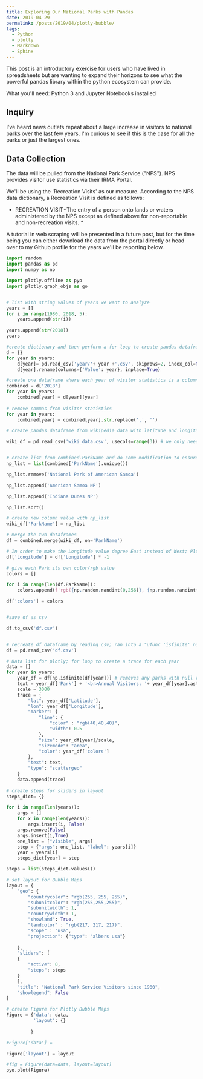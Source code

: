 ```yaml
---
title: Exploring Our National Parks with Pandas
date: 2019-04-29
permalink: /posts/2019/04/plotly-bubble/
tags:
  - Python
  - plotly
  - Markdown
  - Sphinx
---
```


This post is an introductory exercise for users who have lived in spreadsheets but are wanting to expand their horizons to see what the powerful pandas library within the python ecosystem can provide.

What you'll need: Python 3 and Jupyter Notebooks installed

## Inquiry
I've heard news outlets repeat about a large increase in visitors to national parks over the last few years. I'm curious to see if this is the case for all the parks or just the largest ones.

## Data Collection
The data will be pulled from the National Park Service ("NPS"). NPS provides visitor use statistics via their IRMA Portal.

We'll be using the 'Recreation Visits' as our measure. According to the NPS data dictionary, a Recreation Visit is defined as follows:

* RECREATION VISIT - The entry of a person onto lands or waters administered by the NPS except as defined above for non-reportable and non-recreation visits. *
    
A tutorial in web scraping will be presented in a future post, but for the time being you can either download the data from the portal directly or head over to my Github profile for the years we'll be reporting below.

```python
import random
import pandas as pd
import numpy as np

import plotly.offline as pyo
import plotly.graph_objs as go


# list with string values of years we want to analyze
years = []
for i in range(1980, 2018, 5):
    years.append(str(i))

years.append(str(2018))
years

#create dictionary and then perform a for loop to create pandas dataframes in years subfolder
d = {}
for year in years:
    d[year]= pd.read_csv('year/'+ year +'.csv', skiprows=2, index_col=None, usecols=['ParkName', 'Value'])
    d[year].rename(columns={'Value': year}, inplace=True)

#create one dataframe where each year of visitor statistics is a column
combined = d['2018']
for year in years:
    combined[year] = d[year][year]
    
# remove commas from visitor statistics
for year in years:
    combined[year] = combined[year].str.replace(',', '')

# create pandas dataframe from wikipedia data with latitude and longitude

wiki_df = pd.read_csv('wiki_data.csv', usecols=range(3)) # we only need first three columns


# create list from combined.ParkName and do some modification to ensure dataframes are equivalent lengths
np_list = list(combined['ParkName'].unique())

np_list.remove('National Park of American Samoa')

np_list.append('American Samoa NP')

np_list.append('Indiana Dunes NP')

np_list.sort()

# create new column value with np_list
wiki_df['ParkName'] = np_list

# merge the two dataframes
df = combined.merge(wiki_df, on='ParkName')

# In order to make the Longitude value degree East instead of West; Plotly reads longitude as East
df['Longitude'] = df['Longitude'] * -1

# give each Park its own color/rgb value
colors = []

for i in range(len(df.ParkName)):
    colors.append(f'rgb({np.random.randint(0,256)}, {np.random.randint(0,256)}, {np.random.randint(0,256)})')

df['colors'] = colors


#save df as csv

df.to_csv('df.csv')


# recreate df dataframe by reading csv; ran into a "ufunc 'isfinite' not supported for the inpput types" error
df = pd.read_csv('df.csv')

# Data list for plotly; for loop to create a trace for each year
data = []
for year in years:   
    year_df = df[np.isfinite(df[year])] # removes any parks with null values to prevent plotly error
    text = year_df['Park'] + '<br>Annual Visitors: '+ year_df[year].astype(str)
    scale = 3000
    trace = {
        "lat": year_df['Latitude'],
        "lon": year_df['Longitude'],
        "marker": {
            "line": {
                "color" : "rgb(40,40,40)",
                "width": 0.5
            },
            "size": year_df[year]/scale,
            "sizemode": "area",
            "color": year_df['colors']
        },
        "text": text,
        "type": "scattergeo" 
    }
    data.append(trace)
    
# create steps for sliders in layout
steps_dict= {}

for i in range(len(years)):
    args = []
    for x in range(len(years)):
        args.insert(i, False)
    args.remove(False)
    args.insert(i,True)
    one_list = ["visible", args]
    step = {"args": one_list, "label": years[i]}
    year = years[i]
    steps_dict[year] = step

steps = list(steps_dict.values())

# set layout for Bubble Maps
layout = {
    "geo": {
        "countrycolor": "rgb(255, 255, 255)",
        "subunitcolor": "rgb(255,255,255)",
        "subunitwidth": 1,
        "countrywidth": 1,
        "showland": True,
        "landcolor" : "rgb(217, 217, 217)",
        "scope" : "usa",
        "projection": {"type": "albers usa"}
        
    },
    "sliders": [
    {
        "active": 0,
        "steps": steps
    }
    ],
    "title": "National Park Service Visitors since 1980",
    "showlegend": False
}

# create Figure for Plotly Bubble Maps
Figure = {'data': data,
          'layout': {}
         
         }

#Figure['data'] = 

Figure['layout'] = layout

#fig = Figure(data=data, layout=layout)
pyo.plot(Figure)
```


<script src="https://cdn.plot.ly/plotly-latest.min.js"></script>
<div><div id="2d53d3f0-08f9-42ea-a469-5a929bbb8565" style="height: 100%; width: 100%;" class="plotly-graph-div"></div><script type="text/javascript">window.PLOTLYENV=window.PLOTLYENV || {};window.PLOTLYENV.BASE_URL="https://plot.ly";Plotly.newPlot("2d53d3f0-08f9-42ea-a469-5a929bbb8565", [{"lat": [35.68, 36.06, 40.4, 37.3, 44.6, 37.83, 44.35, 43.73, 47.97, 58.5, 33.79, 37.57, 41.24, 38.63, 36.24, 38.68, 46.85, 34.51, 38.53, 36.43, 38.2, 19.38, 20.72, 43.75, 32.25, 46.97, 38.2, 42.94, 36.8, 43.57, 35.07, 48.8, 25.32, 63.33, 37.18, 37.18, 40.49, 41.3, 25.65, 32.17, 37.73, 29.25, 34.01, 59.92, 38.57, 48.5, 36.48, 31.92, 38.98, 33.78, 18.33, 61.0, 24.63, 58.5], "lon": [-83.53, -112.14, -105.58, -113.05, -110.5, -119.5, -68.21, -110.8, -123.5, -137.0, -115.9, -112.18, -81.55, -90.19, -116.82, -109.57, -121.75, -93.05, -78.35, -118.68, -111.17, -155.2, -156.17, -102.5, -110.5, -103.45, -109.93, -122.1, -118.55, -103.48, -109.78, -114.0, -80.93, -150.5, -108.49, -86.1, -121.51, -124.0, -80.08, -104.44, -105.51, -103.25, -119.42, -149.65, -107.72, -92.88, -121.16, -104.87, -114.3, -80.78, -64.73, -142.0, -82.87, -155.0], "marker": {"color": ["rgb(101, 232, 107)", "rgb(119, 213, 166)", "rgb(255, 192, 47)", "rgb(164, 87, 8)", "rgb(173, 73, 79)", "rgb(58, 22, 223)", "rgb(144, 167, 76)", "rgb(1, 15, 162)", "rgb(116, 124, 172)", "rgb(243, 8, 117)", "rgb(233, 158, 255)", "rgb(220, 160, 45)", "rgb(54, 45, 198)", "rgb(165, 99, 225)", "rgb(78, 224, 7)", "rgb(178, 254, 242)", "rgb(210, 85, 230)", "rgb(169, 118, 176)", "rgb(109, 182, 83)", "rgb(255, 86, 3)", "rgb(143, 177, 250)", "rgb(116, 220, 211)", "rgb(79, 123, 62)", "rgb(64, 189, 3)", "rgb(196, 88, 131)", "rgb(60, 17, 120)", "rgb(19, 76, 124)", "rgb(150, 1, 148)", "rgb(152, 121, 100)", "rgb(223, 101, 130)", "rgb(64, 9, 59)", "rgb(171, 141, 94)", "rgb(222, 192, 127)", "rgb(97, 113, 137)", "rgb(228, 91, 89)", "rgb(41, 252, 96)", "rgb(96, 168, 152)", "rgb(156, 98, 80)", "rgb(23, 25, 54)", "rgb(26, 148, 141)", "rgb(94, 68, 159)", "rgb(184, 135, 14)", "rgb(109, 95, 115)", "rgb(169, 42, 178)", "rgb(147, 5, 2)", "rgb(22, 236, 59)", "rgb(42, 12, 52)", "rgb(223, 133, 113)", "rgb(23, 33, 82)", "rgb(72, 168, 163)", "rgb(47, 74, 97)", "rgb(51, 192, 207)", "rgb(210, 229, 84)", "rgb(70, 66, 136)"], "line": {"color": "rgb(40,40,40)", "width": 0.5}, "size": [2813.651, 926.5553333333334, 880.6456666666667, 851.8756666666667, 830.094, 768.3243333333334, 677.4726666666667, 666.7563333333334, 642.9416666666667, 566.4093333333333, 564.1126666666667, 498.59566666666666, 491.526, 422.752, 407.62466666666666, 386.86266666666666, 374.61533333333335, 317.55066666666664, 287.46566666666666, 273.02166666666665, 265.35966666666667, 248.08133333333333, 227.707, 224.321, 206.04666666666665, 203.77233333333334, 198.578, 190.51366666666667, 187.76666666666668, 186.746, 182.63933333333333, 181.78566666666666, 179.75233333333333, 157.687, 157.23666666666668, 151.71433333333334, 131.475, 114.26266666666666, 112.03966666666666, 96.83966666666667, 88.97833333333334, 82.69033333333333, 72.12033333333333, 58.00266666666667, 54.542, 47.47566666666667, 37.94166666666667, 34.858, 31.668333333333333, 18.835, 11.127666666666666, 4.992333333333334, 3.941333333333333, 2.8813333333333335], "sizemode": "area"}, "text": ["Great Smoky Mountains<br>Annual Visitors: 8440953.0", "Grand Canyon*<br>Annual Visitors: 2779666.0", "Rocky Mountain<br>Annual Visitors: 2641937.0", "Zion<br>Annual Visitors: 2555627.0", "Yellowstone<br>Annual Visitors: 2490282.0", "Yosemite*<br>Annual Visitors: 2304973.0", "Acadia<br>Annual Visitors: 2032418.0", "Grand Teton<br>Annual Visitors: 2000269.0", "Olympic<br>Annual Visitors: 1928825.0", "Glacier Bay<br>Annual Visitors: 1699228.0", "Joshua Tree<br>Annual Visitors: 1692338.0", "Bryce Canyon<br>Annual Visitors: 1495787.0", "Cuyahoga Valley<br>Annual Visitors: 1474578.0", "Gateway Arch<br>Annual Visitors: 1268256.0", "Death Valley<br>Annual Visitors: 1222874.0", "Arches<br>Annual Visitors: 1160588.0", "Mount Rainier<br>Annual Visitors: 1123846.0", "Hot Springs<br>Annual Visitors: 952652.0", "Shenandoah<br>Annual Visitors: 862397.0", "Sequoia<br>Annual Visitors: 819065.0", "Capitol Reef<br>Annual Visitors: 796079.0", "Hawai Volcanoes<br>Annual Visitors: 744244.0", "Haleakal<br>Annual Visitors: 683121.0", "Badlands<br>Annual Visitors: 672963.0", "Saguaro<br>Annual Visitors: 618140.0", "Theodore Roosevelt<br>Annual Visitors: 611317.0", "Canyonlands<br>Annual Visitors: 595734.0", "Crater Lake<br>Annual Visitors: 571541.0", "Kings Canyon<br>Annual Visitors: 563300.0", "Wind Cave<br>Annual Visitors: 560238.0", "Petrified Forest<br>Annual Visitors: 547918.0", "Glacier<br>Annual Visitors: 545357.0", "Everglades<br>Annual Visitors: 539257.0", "Denali<br>Annual Visitors: 473061.0", "Mesa Verde*<br>Annual Visitors: 471710.0", "Mammoth Cave<br>Annual Visitors: 455143.0", "Lassen Volcanic<br>Annual Visitors: 394425.0", "Redwood*<br>Annual Visitors: 342788.0", "Biscayne<br>Annual Visitors: 336119.0", "Carlsbad Caverns*<br>Annual Visitors: 290519.0", "Great Sand Dunes<br>Annual Visitors: 266935.0", "Big Bend<br>Annual Visitors: 248071.0", "Channel Islands<br>Annual Visitors: 216361.0", "Kenai Fjords<br>Annual Visitors: 174008.0", "Black Canyon of the Gunnison<br>Annual Visitors: 163626.0", "Voyageurs<br>Annual Visitors: 142427.0", "Pinnacles<br>Annual Visitors: 113825.0", "Guadalupe Mountains<br>Annual Visitors: 104574.0", "Great Basin<br>Annual Visitors: 95005.0", "Congaree<br>Annual Visitors: 56505.0", "Virgin Islands<br>Annual Visitors: 33383.0", "WrangellSt.Elias*<br>Annual Visitors: 14977.0", "Dry Tortugas<br>Annual Visitors: 11824.0", "Katmai<br>Annual Visitors: 8644.0"], "type": "scattergeo", "uid": "324a6001-ebe8-480b-9849-bfe0086038a6"}, {"lat": [35.68, 36.06, 40.4, 37.3, 44.6, 37.83, 44.35, 43.73, 47.97, 58.5, 33.79, 37.57, 41.24, 38.63, 36.24, 38.68, 46.85, 34.51, 38.53, 36.43, 38.2, 19.38, 20.72, 43.75, 32.25, 46.97, 38.2, 42.94, 36.8, 43.57, 35.07, 48.8, 25.32, 63.33, 37.18, 37.18, 40.49, 41.3, 25.65, 32.17, 37.73, 29.25, 34.01, 59.92, 38.57, 48.5, 36.48, 31.92, 38.98, 33.78, 18.33, 61.0, 24.63, 58.5, 48.7, 48.1, 67.55, 60.97, 67.78], "lon": [-83.53, -112.14, -105.58, -113.05, -110.5, -119.5, -68.21, -110.8, -123.5, -137.0, -115.9, -112.18, -81.55, -90.19, -116.82, -109.57, -121.75, -93.05, -78.35, -118.68, -111.17, -155.2, -156.17, -102.5, -110.5, -103.45, -109.93, -122.1, -118.55, -103.48, -109.78, -114.0, -80.93, -150.5, -108.49, -86.1, -121.51, -124.0, -80.08, -104.44, -105.51, -103.25, -119.42, -149.65, -107.72, -92.88, -121.16, -104.87, -114.3, -80.78, -64.73, -142.0, -82.87, -155.0, -121.2, -88.55, -159.28, -153.42, -153.3], "marker": {"color": ["rgb(101, 232, 107)", "rgb(119, 213, 166)", "rgb(255, 192, 47)", "rgb(164, 87, 8)", "rgb(173, 73, 79)", "rgb(58, 22, 223)", "rgb(144, 167, 76)", "rgb(1, 15, 162)", "rgb(116, 124, 172)", "rgb(243, 8, 117)", "rgb(233, 158, 255)", "rgb(220, 160, 45)", "rgb(54, 45, 198)", "rgb(165, 99, 225)", "rgb(78, 224, 7)", "rgb(178, 254, 242)", "rgb(210, 85, 230)", "rgb(169, 118, 176)", "rgb(109, 182, 83)", "rgb(255, 86, 3)", "rgb(143, 177, 250)", "rgb(116, 220, 211)", "rgb(79, 123, 62)", "rgb(64, 189, 3)", "rgb(196, 88, 131)", "rgb(60, 17, 120)", "rgb(19, 76, 124)", "rgb(150, 1, 148)", "rgb(152, 121, 100)", "rgb(223, 101, 130)", "rgb(64, 9, 59)", "rgb(171, 141, 94)", "rgb(222, 192, 127)", "rgb(97, 113, 137)", "rgb(228, 91, 89)", "rgb(41, 252, 96)", "rgb(96, 168, 152)", "rgb(156, 98, 80)", "rgb(23, 25, 54)", "rgb(26, 148, 141)", "rgb(94, 68, 159)", "rgb(184, 135, 14)", "rgb(109, 95, 115)", "rgb(169, 42, 178)", "rgb(147, 5, 2)", "rgb(22, 236, 59)", "rgb(42, 12, 52)", "rgb(223, 133, 113)", "rgb(23, 33, 82)", "rgb(72, 168, 163)", "rgb(47, 74, 97)", "rgb(51, 192, 207)", "rgb(210, 229, 84)", "rgb(70, 66, 136)", "rgb(209, 21, 199)", "rgb(38, 242, 136)", "rgb(52, 209, 27)", "rgb(157, 231, 223)", "rgb(69, 35, 179)"], "line": {"color": "rgb(40,40,40)", "width": 0.5}, "size": [3106.43, 1248.5233333333333, 943.984, 903.843, 844.0483333333333, 749.618, 742.053, 713.4386666666667, 644.3616666666667, 600.1086666666666, 534.337, 502.64633333333336, 501.09066666666666, 444.8276666666667, 398.217, 388.5466666666667, 370.92133333333334, 334.9526666666667, 316.74733333333336, 313.156, 291.48533333333336, 272.21733333333333, 245.553, 244.16066666666666, 233.13266666666667, 232.54866666666666, 218.757, 213.724, 212.237, 209.74466666666666, 192.22633333333334, 168.597, 166.92733333333334, 159.195, 153.64033333333333, 150.499, 145.515, 130.20133333333334, 125.71733333333333, 121.15466666666667, 106.83433333333333, 88.67066666666666, 63.85933333333333, 62.681666666666665, 61.328, 60.904333333333334, 54.71066666666667, 49.25266666666667, 43.647666666666666, 38.89066666666667, 12.114333333333333, 11.919333333333332, 8.380666666666666, 7.7236666666666665, 5.591666666666667, 4.233666666666666, 4.110666666666667, 0.4603333333333333, 0.435], "sizemode": "area"}, "text": ["Great Smoky Mountains<br>Annual Visitors: 9319290", "Grand Canyon*<br>Annual Visitors: 3745570", "Rocky Mountain<br>Annual Visitors: 2831952", "Zion<br>Annual Visitors: 2711529", "Yellowstone<br>Annual Visitors: 2532145", "Yosemite*<br>Annual Visitors: 2248854", "Acadia<br>Annual Visitors: 2226159", "Grand Teton<br>Annual Visitors: 2140316", "Olympic<br>Annual Visitors: 1933085", "Glacier Bay<br>Annual Visitors: 1800326", "Joshua Tree<br>Annual Visitors: 1603011", "Bryce Canyon<br>Annual Visitors: 1507939", "Cuyahoga Valley<br>Annual Visitors: 1503272", "Gateway Arch<br>Annual Visitors: 1334483", "Death Valley<br>Annual Visitors: 1194651", "Arches<br>Annual Visitors: 1165640", "Mount Rainier<br>Annual Visitors: 1112764", "Hot Springs<br>Annual Visitors: 1004858", "Shenandoah<br>Annual Visitors: 950242", "Sequoia<br>Annual Visitors: 939468", "Capitol Reef<br>Annual Visitors: 874456", "Hawai Volcanoes<br>Annual Visitors: 816652", "Haleakal<br>Annual Visitors: 736659", "Badlands<br>Annual Visitors: 732482", "Saguaro<br>Annual Visitors: 699398", "Theodore Roosevelt<br>Annual Visitors: 697646", "Canyonlands<br>Annual Visitors: 656271", "Crater Lake<br>Annual Visitors: 641172", "Kings Canyon<br>Annual Visitors: 636711", "Wind Cave<br>Annual Visitors: 629234", "Petrified Forest<br>Annual Visitors: 576679", "Glacier<br>Annual Visitors: 505791", "Everglades<br>Annual Visitors: 500782", "Denali<br>Annual Visitors: 477585", "Mesa Verde*<br>Annual Visitors: 460921", "Mammoth Cave<br>Annual Visitors: 451497", "Lassen Volcanic<br>Annual Visitors: 436545", "Redwood*<br>Annual Visitors: 390604", "Biscayne<br>Annual Visitors: 377152", "Carlsbad Caverns*<br>Annual Visitors: 363464", "Great Sand Dunes<br>Annual Visitors: 320503", "Big Bend<br>Annual Visitors: 266012", "Channel Islands<br>Annual Visitors: 191578", "Kenai Fjords<br>Annual Visitors: 188045", "Black Canyon of the Gunnison<br>Annual Visitors: 183984", "Voyageurs<br>Annual Visitors: 182713", "Pinnacles<br>Annual Visitors: 164132", "Guadalupe Mountains<br>Annual Visitors: 147758", "Great Basin<br>Annual Visitors: 130943", "Congaree<br>Annual Visitors: 116672", "Virgin Islands<br>Annual Visitors: 36343", "WrangellSt.Elias*<br>Annual Visitors: 35758", "Dry Tortugas<br>Annual Visitors: 25142", "Katmai<br>Annual Visitors: 23171", "North Cascades<br>Annual Visitors: 16775", "Isle Royale<br>Annual Visitors: 12701", "Kobuk Valley<br>Annual Visitors: 12332", "Lake Clark<br>Annual Visitors: 1381", "Gates of the Arctic<br>Annual Visitors: 1305"], "type": "scattergeo", "uid": "8fe5d593-a24a-4b1b-94f0-0d42b32015ca"}, {"lat": [35.68, 36.06, 40.4, 37.3, 44.6, 37.83, 44.35, 43.73, 47.97, 58.5, 33.79, 37.57, 41.24, 38.63, 36.24, 38.68, 46.85, 34.51, 38.53, 36.43, 38.2, 19.38, 20.72, 43.75, 32.25, 46.97, 38.2, 42.94, 36.8, 43.57, 35.07, 48.8, 25.32, 63.33, 37.18, 37.18, 40.49, 41.3, 25.65, 32.17, 37.73, 29.25, 34.01, 59.92, 38.57, 48.5, 36.48, 31.92, 38.98, 33.78, 18.33, 61.0, 24.63, 58.5, 48.7, 48.1, 67.55, 60.97, 67.78], "lon": [-83.53, -112.14, -105.58, -113.05, -110.5, -119.5, -68.21, -110.8, -123.5, -137.0, -115.9, -112.18, -81.55, -90.19, -116.82, -109.57, -121.75, -93.05, -78.35, -118.68, -111.17, -155.2, -156.17, -102.5, -110.5, -103.45, -109.93, -122.1, -118.55, -103.48, -109.78, -114.0, -80.93, -150.5, -108.49, -86.1, -121.51, -124.0, -80.08, -104.44, -105.51, -103.25, -119.42, -149.65, -107.72, -92.88, -121.16, -104.87, -114.3, -80.78, -64.73, -142.0, -82.87, -155.0, -121.2, -88.55, -159.28, -153.42, -153.3], "marker": {"color": ["rgb(101, 232, 107)", "rgb(119, 213, 166)", "rgb(255, 192, 47)", "rgb(164, 87, 8)", "rgb(173, 73, 79)", "rgb(58, 22, 223)", "rgb(144, 167, 76)", "rgb(1, 15, 162)", "rgb(116, 124, 172)", "rgb(243, 8, 117)", "rgb(233, 158, 255)", "rgb(220, 160, 45)", "rgb(54, 45, 198)", "rgb(165, 99, 225)", "rgb(78, 224, 7)", "rgb(178, 254, 242)", "rgb(210, 85, 230)", "rgb(169, 118, 176)", "rgb(109, 182, 83)", "rgb(255, 86, 3)", "rgb(143, 177, 250)", "rgb(116, 220, 211)", "rgb(79, 123, 62)", "rgb(64, 189, 3)", "rgb(196, 88, 131)", "rgb(60, 17, 120)", "rgb(19, 76, 124)", "rgb(150, 1, 148)", "rgb(152, 121, 100)", "rgb(223, 101, 130)", "rgb(64, 9, 59)", "rgb(171, 141, 94)", "rgb(222, 192, 127)", "rgb(97, 113, 137)", "rgb(228, 91, 89)", "rgb(41, 252, 96)", "rgb(96, 168, 152)", "rgb(156, 98, 80)", "rgb(23, 25, 54)", "rgb(26, 148, 141)", "rgb(94, 68, 159)", "rgb(184, 135, 14)", "rgb(109, 95, 115)", "rgb(169, 42, 178)", "rgb(147, 5, 2)", "rgb(22, 236, 59)", "rgb(42, 12, 52)", "rgb(223, 133, 113)", "rgb(23, 33, 82)", "rgb(72, 168, 163)", "rgb(47, 74, 97)", "rgb(51, 192, 207)", "rgb(210, 229, 84)", "rgb(70, 66, 136)", "rgb(209, 21, 199)", "rgb(38, 242, 136)", "rgb(52, 209, 27)", "rgb(157, 231, 223)", "rgb(69, 35, 179)"], "line": {"color": "rgb(40,40,40)", "width": 0.5}, "size": [2717.2563333333333, 1258.895, 1041.6463333333334, 941.1906666666666, 931.6343333333333, 882.441, 794.204, 779.8636666666666, 700.8, 662.2456666666667, 641.5126666666666, 639.967, 590.5933333333334, 529.4176666666667, 442.367, 442.15833333333336, 420.20033333333333, 400.20733333333334, 374.39166666666665, 365.6053333333333, 354.5126666666667, 354.289, 340.7986666666667, 319.30833333333334, 287.553, 281.53066666666666, 249.00533333333334, 234.10933333333332, 230.32166666666666, 221.57833333333335, 206.90633333333332, 203.79166666666666, 195.488, 191.12533333333334, 187.49233333333333, 182.231, 153.639, 153.57266666666666, 152.148, 128.31366666666668, 116.15266666666666, 92.277, 91.77433333333333, 90.712, 85.79266666666666, 74.518, 71.42266666666667, 64.29666666666667, 62.14233333333333, 48.02766666666667, 22.038333333333334, 21.675333333333334, 13.592666666666666, 11.992, 7.831666666666667, 6.467333333333333, 3.3986666666666667, 0.862, 0.33666666666666667], "sizemode": "area"}, "text": ["Great Smoky Mountains<br>Annual Visitors: 8151769", "Grand Canyon*<br>Annual Visitors: 3776685", "Rocky Mountain<br>Annual Visitors: 3124939", "Zion<br>Annual Visitors: 2823572", "Yellowstone<br>Annual Visitors: 2794903", "Yosemite*<br>Annual Visitors: 2647323", "Acadia<br>Annual Visitors: 2382612", "Grand Teton<br>Annual Visitors: 2339591", "Olympic<br>Annual Visitors: 2102400", "Glacier Bay<br>Annual Visitors: 1986737", "Joshua Tree<br>Annual Visitors: 1924538", "Bryce Canyon<br>Annual Visitors: 1919901", "Cuyahoga Valley<br>Annual Visitors: 1771780", "Gateway Arch<br>Annual Visitors: 1588253", "Death Valley<br>Annual Visitors: 1327101", "Arches<br>Annual Visitors: 1326475", "Mount Rainier<br>Annual Visitors: 1260601", "Hot Springs<br>Annual Visitors: 1200622", "Shenandoah<br>Annual Visitors: 1123175", "Sequoia<br>Annual Visitors: 1096816", "Capitol Reef<br>Annual Visitors: 1063538", "Hawai Volcanoes<br>Annual Visitors: 1062867", "Haleakal<br>Annual Visitors: 1022396", "Badlands<br>Annual Visitors: 957925", "Saguaro<br>Annual Visitors: 862659", "Theodore Roosevelt<br>Annual Visitors: 844592", "Canyonlands<br>Annual Visitors: 747016", "Crater Lake<br>Annual Visitors: 702328", "Kings Canyon<br>Annual Visitors: 690965", "Wind Cave<br>Annual Visitors: 664735", "Petrified Forest<br>Annual Visitors: 620719", "Glacier<br>Annual Visitors: 611375", "Everglades<br>Annual Visitors: 586464", "Denali<br>Annual Visitors: 573376", "Mesa Verde*<br>Annual Visitors: 562477", "Mammoth Cave<br>Annual Visitors: 546693", "Lassen Volcanic<br>Annual Visitors: 460917", "Redwood*<br>Annual Visitors: 460718", "Biscayne<br>Annual Visitors: 456444", "Carlsbad Caverns*<br>Annual Visitors: 384941", "Great Sand Dunes<br>Annual Visitors: 348458", "Big Bend<br>Annual Visitors: 276831", "Channel Islands<br>Annual Visitors: 275323", "Kenai Fjords<br>Annual Visitors: 272136", "Black Canyon of the Gunnison<br>Annual Visitors: 257378", "Voyageurs<br>Annual Visitors: 223554", "Pinnacles<br>Annual Visitors: 214268", "Guadalupe Mountains<br>Annual Visitors: 192890", "Great Basin<br>Annual Visitors: 186427", "Congaree<br>Annual Visitors: 144083", "Virgin Islands<br>Annual Visitors: 66115", "WrangellSt.Elias*<br>Annual Visitors: 65026", "Dry Tortugas<br>Annual Visitors: 40778", "Katmai<br>Annual Visitors: 35976", "North Cascades<br>Annual Visitors: 23495", "Isle Royale<br>Annual Visitors: 19402", "Kobuk Valley<br>Annual Visitors: 10196", "Lake Clark<br>Annual Visitors: 2586", "Gates of the Arctic<br>Annual Visitors: 1010"], "type": "scattergeo", "uid": "11348477-12e1-412a-b99c-1d2cf23f30d9"}, {"lat": [35.68, 36.06, 40.4, 37.3, 44.6, 37.83, 44.35, 43.73, 47.97, 58.5, 33.79, 37.57, 41.24, 38.63, 36.24, 38.68, 46.85, 34.51, 38.53, 36.43, 38.2, 19.38, 20.72, 43.75, 32.25, 46.97, 38.2, 42.94, 36.8, 43.57, 35.07, 48.8, 25.32, 63.33, 37.18, 37.18, 40.49, 41.3, 25.65, 32.17, 37.73, 29.25, 34.01, 59.92, 38.57, 48.5, 36.48, 31.92, 38.98, 33.78, 18.33, 61.0, 24.63, 58.5, 48.7, 48.1, 67.55, 60.97], "lon": [-83.53, -112.14, -105.58, -113.05, -110.5, -119.5, -68.21, -110.8, -123.5, -137.0, -115.9, -112.18, -81.55, -90.19, -116.82, -109.57, -121.75, -93.05, -78.35, -118.68, -111.17, -155.2, -156.17, -102.5, -110.5, -103.45, -109.93, -122.1, -118.55, -103.48, -109.78, -114.0, -80.93, -150.5, -108.49, -86.1, -121.51, -124.0, -80.08, -104.44, -105.51, -103.25, -119.42, -149.65, -107.72, -92.88, -121.16, -104.87, -114.3, -80.78, -64.73, -142.0, -82.87, -155.0, -121.2, -88.55, -159.28, -153.42], "marker": {"color": ["rgb(101, 232, 107)", "rgb(119, 213, 166)", "rgb(255, 192, 47)", "rgb(164, 87, 8)", "rgb(173, 73, 79)", "rgb(58, 22, 223)", "rgb(144, 167, 76)", "rgb(1, 15, 162)", "rgb(116, 124, 172)", "rgb(243, 8, 117)", "rgb(233, 158, 255)", "rgb(220, 160, 45)", "rgb(54, 45, 198)", "rgb(165, 99, 225)", "rgb(78, 224, 7)", "rgb(178, 254, 242)", "rgb(210, 85, 230)", "rgb(169, 118, 176)", "rgb(109, 182, 83)", "rgb(255, 86, 3)", "rgb(143, 177, 250)", "rgb(116, 220, 211)", "rgb(79, 123, 62)", "rgb(64, 189, 3)", "rgb(196, 88, 131)", "rgb(60, 17, 120)", "rgb(19, 76, 124)", "rgb(150, 1, 148)", "rgb(152, 121, 100)", "rgb(223, 101, 130)", "rgb(64, 9, 59)", "rgb(171, 141, 94)", "rgb(222, 192, 127)", "rgb(97, 113, 137)", "rgb(228, 91, 89)", "rgb(41, 252, 96)", "rgb(96, 168, 152)", "rgb(156, 98, 80)", "rgb(23, 25, 54)", "rgb(26, 148, 141)", "rgb(94, 68, 159)", "rgb(184, 135, 14)", "rgb(109, 95, 115)", "rgb(169, 42, 178)", "rgb(147, 5, 2)", "rgb(22, 236, 59)", "rgb(42, 12, 52)", "rgb(223, 133, 113)", "rgb(23, 33, 82)", "rgb(72, 168, 163)", "rgb(47, 74, 97)", "rgb(51, 192, 207)", "rgb(210, 229, 84)", "rgb(70, 66, 136)", "rgb(209, 21, 199)", "rgb(38, 242, 136)", "rgb(52, 209, 27)", "rgb(157, 231, 223)"], "line": {"color": "rgb(40,40,40)", "width": 0.5}, "size": [3026.806666666667, 1519.215, 1319.4686666666666, 1219.5383333333334, 1078.3256666666666, 1065.069, 1041.7616666666668, 959.3896666666667, 948.4593333333333, 910.3383333333334, 810.054, 645.2363333333333, 613.1726666666667, 585.9313333333333, 565.496, 539.0256666666667, 531.532, 479.409, 411.90066666666667, 391.676, 369.807, 358.523, 331.516, 311.68833333333333, 286.458, 281.52733333333333, 277.598, 273.4886666666667, 268.56266666666664, 244.271, 221.26466666666667, 216.288, 196.203, 194.83966666666666, 184.15466666666666, 181.103, 178.686, 175.294, 165.347, 153.56633333333335, 149.58966666666666, 117.00033333333333, 107.88766666666666, 98.48666666666666, 84.08833333333334, 76.88566666666667, 73.70433333333334, 70.31266666666667, 69.65733333333333, 59.175666666666665, 29.276333333333334, 22.64966666666667, 21.994666666666667, 18.143333333333334, 10.956666666666667, 4.232666666666667, 2.358, 0.927], "sizemode": "area"}, "text": ["Great Smoky Mountains<br>Annual Visitors: 9080420.0", "Grand Canyon*<br>Annual Visitors: 4557645.0", "Rocky Mountain<br>Annual Visitors: 3958406.0", "Zion<br>Annual Visitors: 3658615.0", "Yellowstone<br>Annual Visitors: 3234977.0", "Yosemite*<br>Annual Visitors: 3195207.0", "Acadia<br>Annual Visitors: 3125285.0", "Grand Teton<br>Annual Visitors: 2878169.0", "Olympic<br>Annual Visitors: 2845378.0", "Glacier Bay<br>Annual Visitors: 2731015.0", "Joshua Tree<br>Annual Visitors: 2430162.0", "Bryce Canyon<br>Annual Visitors: 1935709.0", "Cuyahoga Valley<br>Annual Visitors: 1839518.0", "Gateway Arch<br>Annual Visitors: 1757794.0", "Death Valley<br>Annual Visitors: 1696488.0", "Arches<br>Annual Visitors: 1617077.0", "Mount Rainier<br>Annual Visitors: 1594596.0", "Hot Springs<br>Annual Visitors: 1438227.0", "Shenandoah<br>Annual Visitors: 1235702.0", "Sequoia<br>Annual Visitors: 1175028.0", "Capitol Reef<br>Annual Visitors: 1109421.0", "Hawai Volcanoes<br>Annual Visitors: 1075569.0", "Haleakal<br>Annual Visitors: 994548.0", "Badlands<br>Annual Visitors: 935065.0", "Saguaro<br>Annual Visitors: 859374.0", "Theodore Roosevelt<br>Annual Visitors: 844582.0", "Canyonlands<br>Annual Visitors: 832794.0", "Crater Lake<br>Annual Visitors: 820466.0", "Kings Canyon<br>Annual Visitors: 805688.0", "Wind Cave<br>Annual Visitors: 732813.0", "Petrified Forest<br>Annual Visitors: 663794.0", "Glacier<br>Annual Visitors: 648864.0", "Everglades<br>Annual Visitors: 588609.0", "Denali<br>Annual Visitors: 584519.0", "Mesa Verde*<br>Annual Visitors: 552464.0", "Mammoth Cave<br>Annual Visitors: 543309.0", "Lassen Volcanic<br>Annual Visitors: 536058.0", "Redwood*<br>Annual Visitors: 525882.0", "Biscayne<br>Annual Visitors: 496041.0", "Carlsbad Caverns*<br>Annual Visitors: 460699.0", "Great Sand Dunes<br>Annual Visitors: 448769.0", "Big Bend<br>Annual Visitors: 351001.0", "Channel Islands<br>Annual Visitors: 323663.0", "Kenai Fjords<br>Annual Visitors: 295460.0", "Black Canyon of the Gunnison<br>Annual Visitors: 252265.0", "Voyageurs<br>Annual Visitors: 230657.0", "Pinnacles<br>Annual Visitors: 221113.0", "Guadalupe Mountains<br>Annual Visitors: 210938.0", "Great Basin<br>Annual Visitors: 208972.0", "Congaree<br>Annual Visitors: 177527.0", "Virgin Islands<br>Annual Visitors: 87829.0", "WrangellSt.Elias*<br>Annual Visitors: 67949.0", "Dry Tortugas<br>Annual Visitors: 65984.0", "Katmai<br>Annual Visitors: 54430.0", "North Cascades<br>Annual Visitors: 32870.0", "Isle Royale<br>Annual Visitors: 12698.0", "Kobuk Valley<br>Annual Visitors: 7074.0", "Lake Clark<br>Annual Visitors: 2781.0"], "type": "scattergeo", "uid": "029426b3-4a01-4ae9-8cb8-d2055bf4a490"}, {"lat": [35.68, 36.06, 40.4, 37.3, 44.6, 37.83, 44.35, 43.73, 47.97, 58.5, 33.79, 37.57, 41.24, 38.63, 36.24, 38.68, 46.85, 34.51, 38.53, 36.43, 38.2, 19.38, 20.72, 43.75, 32.25, 46.97, 38.2, 42.94, 36.8, 43.57, 35.07, 48.8, 25.32, 63.33, 37.18, 37.18, 40.49, 41.3, 25.65, 32.17, 37.73, 29.25, 34.01, 59.92, 38.57, 48.5, 36.48, 31.92, 38.98, 33.78, 18.33, 61.0, 24.63, 58.5, 48.7, 48.1, 67.55, 60.97, 67.78], "lon": [-83.53, -112.14, -105.58, -113.05, -110.5, -119.5, -68.21, -110.8, -123.5, -137.0, -115.9, -112.18, -81.55, -90.19, -116.82, -109.57, -121.75, -93.05, -78.35, -118.68, -111.17, -155.2, -156.17, -102.5, -110.5, -103.45, -109.93, -122.1, -118.55, -103.48, -109.78, -114.0, -80.93, -150.5, -108.49, -86.1, -121.51, -124.0, -80.08, -104.44, -105.51, -103.25, -119.42, -149.65, -107.72, -92.88, -121.16, -104.87, -114.3, -80.78, -64.73, -142.0, -82.87, -155.0, -121.2, -88.55, -159.28, -153.42, -153.3], "marker": {"color": ["rgb(101, 232, 107)", "rgb(119, 213, 166)", "rgb(255, 192, 47)", "rgb(164, 87, 8)", "rgb(173, 73, 79)", "rgb(58, 22, 223)", "rgb(144, 167, 76)", "rgb(1, 15, 162)", "rgb(116, 124, 172)", "rgb(243, 8, 117)", "rgb(233, 158, 255)", "rgb(220, 160, 45)", "rgb(54, 45, 198)", "rgb(165, 99, 225)", "rgb(78, 224, 7)", "rgb(178, 254, 242)", "rgb(210, 85, 230)", "rgb(169, 118, 176)", "rgb(109, 182, 83)", "rgb(255, 86, 3)", "rgb(143, 177, 250)", "rgb(116, 220, 211)", "rgb(79, 123, 62)", "rgb(64, 189, 3)", "rgb(196, 88, 131)", "rgb(60, 17, 120)", "rgb(19, 76, 124)", "rgb(150, 1, 148)", "rgb(152, 121, 100)", "rgb(223, 101, 130)", "rgb(64, 9, 59)", "rgb(171, 141, 94)", "rgb(222, 192, 127)", "rgb(97, 113, 137)", "rgb(228, 91, 89)", "rgb(41, 252, 96)", "rgb(96, 168, 152)", "rgb(156, 98, 80)", "rgb(23, 25, 54)", "rgb(26, 148, 141)", "rgb(94, 68, 159)", "rgb(184, 135, 14)", "rgb(109, 95, 115)", "rgb(169, 42, 178)", "rgb(147, 5, 2)", "rgb(22, 236, 59)", "rgb(42, 12, 52)", "rgb(223, 133, 113)", "rgb(23, 33, 82)", "rgb(72, 168, 163)", "rgb(47, 74, 97)", "rgb(51, 192, 207)", "rgb(210, 229, 84)", "rgb(70, 66, 136)", "rgb(209, 21, 199)", "rgb(38, 242, 136)", "rgb(52, 209, 27)", "rgb(157, 231, 223)", "rgb(69, 35, 179)"], "line": {"color": "rgb(40,40,40)", "width": 0.5}, "size": [3391.9373333333333, 1486.7426666666668, 1152.9853333333333, 1133.6343333333334, 1109.2406666666666, 1108.306, 1061.7973333333334, 946.0776666666667, 863.5413333333333, 823.0793333333334, 810.7826666666666, 606.7426666666667, 583.0893333333333, 576.231, 540.0276666666666, 504.8786666666667, 473.193, 448.2776666666667, 446.052, 411.31166666666667, 393.03133333333335, 368.608, 366.425, 331.7966666666667, 279.649, 262.143, 255.065, 234.664, 222.83566666666667, 204.21866666666668, 201.73066666666668, 176.329, 160.857, 156.43433333333334, 150.76233333333334, 143.93766666666667, 142.29433333333333, 133.85266666666666, 131.05033333333333, 128.228, 127.751, 124.97033333333333, 121.32766666666667, 87.44, 86.92966666666666, 84.93, 75.79033333333334, 66.254, 63.83533333333333, 54.03666666666667, 31.873, 27.901333333333334, 27.015, 23.796333333333333, 9.443666666666667, 7.032, 3.759333333333333, 2.1643333333333334, 0.882], "sizemode": "area"}, "text": ["Great Smoky Mountains<br>Annual Visitors: 10175812", "Grand Canyon*<br>Annual Visitors: 4460228", "Rocky Mountain<br>Annual Visitors: 3458956", "Zion<br>Annual Visitors: 3400903", "Yellowstone<br>Annual Visitors: 3327722", "Yosemite*<br>Annual Visitors: 3324918", "Acadia<br>Annual Visitors: 3185392", "Grand Teton<br>Annual Visitors: 2838233", "Olympic<br>Annual Visitors: 2590624", "Glacier Bay<br>Annual Visitors: 2469238", "Joshua Tree<br>Annual Visitors: 2432348", "Bryce Canyon<br>Annual Visitors: 1820228", "Cuyahoga Valley<br>Annual Visitors: 1749268", "Gateway Arch<br>Annual Visitors: 1728693", "Death Valley<br>Annual Visitors: 1620083", "Arches<br>Annual Visitors: 1514636", "Mount Rainier<br>Annual Visitors: 1419579", "Hot Springs<br>Annual Visitors: 1344833", "Shenandoah<br>Annual Visitors: 1338156", "Sequoia<br>Annual Visitors: 1233935", "Capitol Reef<br>Annual Visitors: 1179094", "Hawai Volcanoes<br>Annual Visitors: 1105824", "Haleakal<br>Annual Visitors: 1099275", "Badlands<br>Annual Visitors: 995390", "Saguaro<br>Annual Visitors: 838947", "Theodore Roosevelt<br>Annual Visitors: 786429", "Canyonlands<br>Annual Visitors: 765195", "Crater Lake<br>Annual Visitors: 703992", "Kings Canyon<br>Annual Visitors: 668507", "Wind Cave<br>Annual Visitors: 612656", "Petrified Forest<br>Annual Visitors: 605192", "Glacier<br>Annual Visitors: 528987", "Everglades<br>Annual Visitors: 482571", "Denali<br>Annual Visitors: 469303", "Mesa Verde*<br>Annual Visitors: 452287", "Mammoth Cave<br>Annual Visitors: 431813", "Lassen Volcanic<br>Annual Visitors: 426883", "Redwood*<br>Annual Visitors: 401558", "Biscayne<br>Annual Visitors: 393151", "Carlsbad Caverns*<br>Annual Visitors: 384684", "Great Sand Dunes<br>Annual Visitors: 383253", "Big Bend<br>Annual Visitors: 374911", "Channel Islands<br>Annual Visitors: 363983", "Kenai Fjords<br>Annual Visitors: 262320", "Black Canyon of the Gunnison<br>Annual Visitors: 260789", "Voyageurs<br>Annual Visitors: 254790", "Pinnacles<br>Annual Visitors: 227371", "Guadalupe Mountains<br>Annual Visitors: 198762", "Great Basin<br>Annual Visitors: 191506", "Congaree<br>Annual Visitors: 162110", "Virgin Islands<br>Annual Visitors: 95619", "WrangellSt.Elias*<br>Annual Visitors: 83704", "Dry Tortugas<br>Annual Visitors: 81045", "Katmai<br>Annual Visitors: 71389", "North Cascades<br>Annual Visitors: 28331", "Isle Royale<br>Annual Visitors: 21096", "Kobuk Valley<br>Annual Visitors: 11278", "Lake Clark<br>Annual Visitors: 6493", "Gates of the Arctic<br>Annual Visitors: 2646"], "type": "scattergeo", "uid": "be9e0d48-0dad-49fc-9e2c-fac26de481d9"}, {"lat": [35.68, 36.06, 40.4, 37.3, 44.6, 37.83, 44.35, 43.73, 47.97, 58.5, 33.79, 37.57, 41.24, 38.63, 36.24, 38.68, 46.85, 34.51, 38.53, 36.43, 38.2, 19.38, 20.72, 43.75, 32.25, 46.97, 38.2, 42.94, 36.8, 43.57, 35.07, 48.8, 25.32, 63.33, 37.18, 37.18, 40.49, 41.3, 25.65, 32.17, 37.73, 29.25, 34.01, 59.92, 38.57, 48.5, 36.48, 31.92, 38.98, 33.78, 18.33, 61.0, 24.63, 58.5, 48.7, 48.1, 67.55, 60.97, 67.78], "lon": [-83.53, -112.14, -105.58, -113.05, -110.5, -119.5, -68.21, -110.8, -123.5, -137.0, -115.9, -112.18, -81.55, -90.19, -116.82, -109.57, -121.75, -93.05, -78.35, -118.68, -111.17, -155.2, -156.17, -102.5, -110.5, -103.45, -109.93, -122.1, -118.55, -103.48, -109.78, -114.0, -80.93, -150.5, -108.49, -86.1, -121.51, -124.0, -80.08, -104.44, -105.51, -103.25, -119.42, -149.65, -107.72, -92.88, -121.16, -104.87, -114.3, -80.78, -64.73, -142.0, -82.87, -155.0, -121.2, -88.55, -159.28, -153.42, -153.3], "marker": {"color": ["rgb(101, 232, 107)", "rgb(119, 213, 166)", "rgb(255, 192, 47)", "rgb(164, 87, 8)", "rgb(173, 73, 79)", "rgb(58, 22, 223)", "rgb(144, 167, 76)", "rgb(1, 15, 162)", "rgb(116, 124, 172)", "rgb(243, 8, 117)", "rgb(233, 158, 255)", "rgb(220, 160, 45)", "rgb(54, 45, 198)", "rgb(165, 99, 225)", "rgb(78, 224, 7)", "rgb(178, 254, 242)", "rgb(210, 85, 230)", "rgb(169, 118, 176)", "rgb(109, 182, 83)", "rgb(255, 86, 3)", "rgb(143, 177, 250)", "rgb(116, 220, 211)", "rgb(79, 123, 62)", "rgb(64, 189, 3)", "rgb(196, 88, 131)", "rgb(60, 17, 120)", "rgb(19, 76, 124)", "rgb(150, 1, 148)", "rgb(152, 121, 100)", "rgb(223, 101, 130)", "rgb(64, 9, 59)", "rgb(171, 141, 94)", "rgb(222, 192, 127)", "rgb(97, 113, 137)", "rgb(228, 91, 89)", "rgb(41, 252, 96)", "rgb(96, 168, 152)", "rgb(156, 98, 80)", "rgb(23, 25, 54)", "rgb(26, 148, 141)", "rgb(94, 68, 159)", "rgb(184, 135, 14)", "rgb(109, 95, 115)", "rgb(169, 42, 178)", "rgb(147, 5, 2)", "rgb(22, 236, 59)", "rgb(42, 12, 52)", "rgb(223, 133, 113)", "rgb(23, 33, 82)", "rgb(72, 168, 163)", "rgb(47, 74, 97)", "rgb(51, 192, 207)", "rgb(210, 229, 84)", "rgb(70, 66, 136)", "rgb(209, 21, 199)", "rgb(38, 242, 136)", "rgb(52, 209, 27)", "rgb(157, 231, 223)", "rgb(69, 35, 179)"], "line": {"color": "rgb(40,40,40)", "width": 0.5}, "size": [3064.159, 1467.174, 1101.3813333333333, 1047.5913333333333, 981.6586666666667, 945.217, 932.7893333333334, 862.2216666666667, 844.609, 821.1473333333333, 709.112, 683.828, 641.7003333333333, 626.002, 553.732, 491.56033333333335, 458.37033333333335, 446.72, 411.279, 391.299, 364.97066666666666, 339.227, 334.9476666666667, 303.0486666666667, 267.68, 266.70433333333335, 260.5566666666667, 242.40266666666668, 204.15933333333334, 199.45933333333332, 198.29766666666666, 187.90933333333334, 183.41833333333332, 166.111, 164.39933333333335, 149.08, 144.70233333333334, 137.92866666666666, 134.50666666666666, 132.861, 131.38133333333334, 131.127, 121.845, 119.943, 93.19633333333333, 86.099, 78.19233333333334, 60.27133333333333, 56.998, 56.794333333333334, 28.10033333333333, 25.913666666666668, 20.588333333333335, 18.741333333333333, 18.091333333333335, 5.799333333333333, 3.153, 1.8026666666666666, 1.679], "sizemode": "area"}, "text": ["Great Smoky Mountains<br>Annual Visitors: 9192477", "Grand Canyon*<br>Annual Visitors: 4401522", "Rocky Mountain<br>Annual Visitors: 3304144", "Zion<br>Annual Visitors: 3142774", "Yellowstone<br>Annual Visitors: 2944976", "Yosemite*<br>Annual Visitors: 2835651", "Acadia<br>Annual Visitors: 2798368", "Grand Teton<br>Annual Visitors: 2586665", "Olympic<br>Annual Visitors: 2533827", "Glacier Bay<br>Annual Visitors: 2463442", "Joshua Tree<br>Annual Visitors: 2127336", "Bryce Canyon<br>Annual Visitors: 2051484", "Cuyahoga Valley<br>Annual Visitors: 1925101", "Gateway Arch<br>Annual Visitors: 1878006", "Death Valley<br>Annual Visitors: 1661196", "Arches<br>Annual Visitors: 1474681", "Mount Rainier<br>Annual Visitors: 1375111", "Hot Springs<br>Annual Visitors: 1340160", "Shenandoah<br>Annual Visitors: 1233837", "Sequoia<br>Annual Visitors: 1173897", "Capitol Reef<br>Annual Visitors: 1094912", "Hawai Volcanoes<br>Annual Visitors: 1017681", "Haleakal<br>Annual Visitors: 1004843", "Badlands<br>Annual Visitors: 909146", "Saguaro<br>Annual Visitors: 803040", "Theodore Roosevelt<br>Annual Visitors: 800113", "Canyonlands<br>Annual Visitors: 781670", "Crater Lake<br>Annual Visitors: 727208", "Kings Canyon<br>Annual Visitors: 612478", "Wind Cave<br>Annual Visitors: 598378", "Petrified Forest<br>Annual Visitors: 594893", "Glacier<br>Annual Visitors: 563728", "Everglades<br>Annual Visitors: 550255", "Denali<br>Annual Visitors: 498333", "Mesa Verde*<br>Annual Visitors: 493198", "Mammoth Cave<br>Annual Visitors: 447240", "Lassen Volcanic<br>Annual Visitors: 434107", "Redwood*<br>Annual Visitors: 413786", "Biscayne<br>Annual Visitors: 403520", "Carlsbad Caverns*<br>Annual Visitors: 398583", "Great Sand Dunes<br>Annual Visitors: 394144", "Big Bend<br>Annual Visitors: 393381", "Channel Islands<br>Annual Visitors: 365535", "Kenai Fjords<br>Annual Visitors: 359829", "Black Canyon of the Gunnison<br>Annual Visitors: 279589", "Voyageurs<br>Annual Visitors: 258297", "Pinnacles<br>Annual Visitors: 234577", "Guadalupe Mountains<br>Annual Visitors: 180814", "Great Basin<br>Annual Visitors: 170994", "Congaree<br>Annual Visitors: 170383", "Virgin Islands<br>Annual Visitors: 84301", "WrangellSt.Elias*<br>Annual Visitors: 77741", "Dry Tortugas<br>Annual Visitors: 61765", "Katmai<br>Annual Visitors: 56224", "North Cascades<br>Annual Visitors: 54274", "Isle Royale<br>Annual Visitors: 17398", "Kobuk Valley<br>Annual Visitors: 9459", "Lake Clark<br>Annual Visitors: 5408", "Gates of the Arctic<br>Annual Visitors: 5037"], "type": "scattergeo", "uid": "8137fe02-fbbf-438c-9b5d-a15fcc881e98"}, {"lat": [35.68, 36.06, 40.4, 37.3, 44.6, 37.83, 44.35, 43.73, 47.97, 58.5, 33.79, 37.57, 41.24, 38.63, 36.24, 38.68, 46.85, 34.51, 38.53, 36.43, 38.2, 19.38, 20.72, 43.75, 32.25, 46.97, 38.2, 42.94, 36.8, 43.57, 35.07, 48.8, 25.32, 63.33, 37.18, 37.18, 40.49, 41.3, 25.65, 32.17, 37.73, 29.25, 34.01, 59.92, 38.57, 48.5, 36.48, 31.92, 38.98, 33.78, 18.33, 61.0, 24.63, 58.5, 48.7, 48.1, 67.55, 60.97, 67.78], "lon": [-83.53, -112.14, -105.58, -113.05, -110.5, -119.5, -68.21, -110.8, -123.5, -137.0, -115.9, -112.18, -81.55, -90.19, -116.82, -109.57, -121.75, -93.05, -78.35, -118.68, -111.17, -155.2, -156.17, -102.5, -110.5, -103.45, -109.93, -122.1, -118.55, -103.48, -109.78, -114.0, -80.93, -150.5, -108.49, -86.1, -121.51, -124.0, -80.08, -104.44, -105.51, -103.25, -119.42, -149.65, -107.72, -92.88, -121.16, -104.87, -114.3, -80.78, -64.73, -142.0, -82.87, -155.0, -121.2, -88.55, -159.28, -153.42, -153.3], "marker": {"color": ["rgb(101, 232, 107)", "rgb(119, 213, 166)", "rgb(255, 192, 47)", "rgb(164, 87, 8)", "rgb(173, 73, 79)", "rgb(58, 22, 223)", "rgb(144, 167, 76)", "rgb(1, 15, 162)", "rgb(116, 124, 172)", "rgb(243, 8, 117)", "rgb(233, 158, 255)", "rgb(220, 160, 45)", "rgb(54, 45, 198)", "rgb(165, 99, 225)", "rgb(78, 224, 7)", "rgb(178, 254, 242)", "rgb(210, 85, 230)", "rgb(169, 118, 176)", "rgb(109, 182, 83)", "rgb(255, 86, 3)", "rgb(143, 177, 250)", "rgb(116, 220, 211)", "rgb(79, 123, 62)", "rgb(64, 189, 3)", "rgb(196, 88, 131)", "rgb(60, 17, 120)", "rgb(19, 76, 124)", "rgb(150, 1, 148)", "rgb(152, 121, 100)", "rgb(223, 101, 130)", "rgb(64, 9, 59)", "rgb(171, 141, 94)", "rgb(222, 192, 127)", "rgb(97, 113, 137)", "rgb(228, 91, 89)", "rgb(41, 252, 96)", "rgb(96, 168, 152)", "rgb(156, 98, 80)", "rgb(23, 25, 54)", "rgb(26, 148, 141)", "rgb(94, 68, 159)", "rgb(184, 135, 14)", "rgb(109, 95, 115)", "rgb(169, 42, 178)", "rgb(147, 5, 2)", "rgb(22, 236, 59)", "rgb(42, 12, 52)", "rgb(223, 133, 113)", "rgb(23, 33, 82)", "rgb(72, 168, 163)", "rgb(47, 74, 97)", "rgb(51, 192, 207)", "rgb(210, 229, 84)", "rgb(70, 66, 136)", "rgb(209, 21, 199)", "rgb(38, 242, 136)", "rgb(52, 209, 27)", "rgb(157, 231, 223)", "rgb(69, 35, 179)"], "line": {"color": "rgb(40,40,40)", "width": 0.5}, "size": [3154.5126666666665, 1462.7953333333332, 1300.4693333333332, 1213.395, 985.2736666666667, 948.1876666666667, 889.7913333333333, 888.6573333333333, 834.736, 830.89, 812.0366666666666, 733.3493333333333, 478.32533333333333, 437.269, 434.889, 428.49733333333336, 417.79533333333336, 397.2513333333333, 368.5353333333333, 338.135, 334.3263333333333, 328.2583333333333, 325.926, 305.1793333333333, 239.20466666666667, 221.575, 220.887, 207.916, 199.40166666666667, 192.38033333333334, 186.57066666666665, 165.74166666666667, 164.49233333333333, 155.87066666666666, 149.43966666666665, 148.17666666666668, 145.30266666666665, 142.84133333333332, 139.60666666666665, 128.19, 126.285, 124.11, 99.19866666666667, 94.428, 92.505, 84.63033333333334, 82.19166666666666, 64.07, 58.781333333333336, 40.40266666666667, 29.623333333333335, 24.39, 18.390666666666668, 17.963333333333335, 8.219666666666667, 3.6133333333333333, 3.3103333333333333, 1.0546666666666666, 1.002], "sizemode": "area"}, "text": ["Great Smoky Mountains<br>Annual Visitors: 9463538", "Grand Canyon*<br>Annual Visitors: 4388386", "Rocky Mountain<br>Annual Visitors: 3901408", "Zion<br>Annual Visitors: 3640185", "Yellowstone<br>Annual Visitors: 2955821", "Yosemite*<br>Annual Visitors: 2844563", "Acadia<br>Annual Visitors: 2669374", "Grand Teton<br>Annual Visitors: 2665972", "Olympic<br>Annual Visitors: 2504208", "Glacier Bay<br>Annual Visitors: 2492670", "Joshua Tree<br>Annual Visitors: 2436110", "Bryce Canyon<br>Annual Visitors: 2200048", "Cuyahoga Valley<br>Annual Visitors: 1434976", "Gateway Arch<br>Annual Visitors: 1311807", "Death Valley<br>Annual Visitors: 1304667", "Arches<br>Annual Visitors: 1285492", "Mount Rainier<br>Annual Visitors: 1253386", "Hot Springs<br>Annual Visitors: 1191754", "Shenandoah<br>Annual Visitors: 1105606", "Sequoia<br>Annual Visitors: 1014405", "Capitol Reef<br>Annual Visitors: 1002979", "Hawai Volcanoes<br>Annual Visitors: 984775", "Haleakal<br>Annual Visitors: 977778", "Badlands<br>Annual Visitors: 915538", "Saguaro<br>Annual Visitors: 717614", "Theodore Roosevelt<br>Annual Visitors: 664725", "Canyonlands<br>Annual Visitors: 662661", "Crater Lake<br>Annual Visitors: 623748", "Kings Canyon<br>Annual Visitors: 598205", "Wind Cave<br>Annual Visitors: 577141", "Petrified Forest<br>Annual Visitors: 559712", "Glacier<br>Annual Visitors: 497225", "Everglades<br>Annual Visitors: 493477", "Denali<br>Annual Visitors: 467612", "Mesa Verde*<br>Annual Visitors: 448319", "Mammoth Cave<br>Annual Visitors: 444530", "Lassen Volcanic<br>Annual Visitors: 435908", "Redwood*<br>Annual Visitors: 428524", "Biscayne<br>Annual Visitors: 418820", "Carlsbad Caverns*<br>Annual Visitors: 384570", "Great Sand Dunes<br>Annual Visitors: 378855", "Big Bend<br>Annual Visitors: 372330", "Channel Islands<br>Annual Visitors: 297596", "Kenai Fjords<br>Annual Visitors: 283284", "Black Canyon of the Gunnison<br>Annual Visitors: 277515", "Voyageurs<br>Annual Visitors: 253891", "Pinnacles<br>Annual Visitors: 246575", "Guadalupe Mountains<br>Annual Visitors: 192210", "Great Basin<br>Annual Visitors: 176344", "Congaree<br>Annual Visitors: 121208", "Virgin Islands<br>Annual Visitors: 88870", "WrangellSt.Elias*<br>Annual Visitors: 73170", "Dry Tortugas<br>Annual Visitors: 55172", "Katmai<br>Annual Visitors: 53890", "North Cascades<br>Annual Visitors: 24659", "Isle Royale<br>Annual Visitors: 10840", "Kobuk Valley<br>Annual Visitors: 9931", "Lake Clark<br>Annual Visitors: 3164", "Gates of the Arctic<br>Annual Visitors: 3006"], "type": "scattergeo", "uid": "98d277f6-705e-4d22-858f-b1004454e06c"}, {"lat": [35.68, 36.06, 40.4, 37.3, 44.6, 37.83, 44.35, 43.73, 47.97, 58.5, 33.79, 37.57, 41.24, 38.63, 36.24, 38.68, 46.85, 34.51, 38.53, 36.43, 38.2, 19.38, 20.72, 43.75, 32.25, 46.97, 38.2, 42.94, 36.8, 43.57, 35.07, 48.8, 25.32, 63.33, 37.18, 37.18, 40.49, 41.3, 25.65, 32.17, 37.73, 29.25, 34.01, 59.92, 38.57, 48.5, 36.48, 31.92, 38.98, 33.78, 18.33, 61.0, 24.63, 58.5, 48.7, 48.1, 67.55, 60.97], "lon": [-83.53, -112.14, -105.58, -113.05, -110.5, -119.5, -68.21, -110.8, -123.5, -137.0, -115.9, -112.18, -81.55, -90.19, -116.82, -109.57, -121.75, -93.05, -78.35, -118.68, -111.17, -155.2, -156.17, -102.5, -110.5, -103.45, -109.93, -122.1, -118.55, -103.48, -109.78, -114.0, -80.93, -150.5, -108.49, -86.1, -121.51, -124.0, -80.08, -104.44, -105.51, -103.25, -119.42, -149.65, -107.72, -92.88, -121.16, -104.87, -114.3, -80.78, -64.73, -142.0, -82.87, -155.0, -121.2, -88.55, -159.28, -153.42], "marker": {"color": ["rgb(101, 232, 107)", "rgb(119, 213, 166)", "rgb(255, 192, 47)", "rgb(164, 87, 8)", "rgb(173, 73, 79)", "rgb(58, 22, 223)", "rgb(144, 167, 76)", "rgb(1, 15, 162)", "rgb(116, 124, 172)", "rgb(243, 8, 117)", "rgb(233, 158, 255)", "rgb(220, 160, 45)", "rgb(54, 45, 198)", "rgb(165, 99, 225)", "rgb(78, 224, 7)", "rgb(178, 254, 242)", "rgb(210, 85, 230)", "rgb(169, 118, 176)", "rgb(109, 182, 83)", "rgb(255, 86, 3)", "rgb(143, 177, 250)", "rgb(116, 220, 211)", "rgb(79, 123, 62)", "rgb(64, 189, 3)", "rgb(196, 88, 131)", "rgb(60, 17, 120)", "rgb(19, 76, 124)", "rgb(150, 1, 148)", "rgb(152, 121, 100)", "rgb(223, 101, 130)", "rgb(64, 9, 59)", "rgb(171, 141, 94)", "rgb(222, 192, 127)", "rgb(97, 113, 137)", "rgb(228, 91, 89)", "rgb(41, 252, 96)", "rgb(96, 168, 152)", "rgb(156, 98, 80)", "rgb(23, 25, 54)", "rgb(26, 148, 141)", "rgb(94, 68, 159)", "rgb(184, 135, 14)", "rgb(109, 95, 115)", "rgb(169, 42, 178)", "rgb(147, 5, 2)", "rgb(22, 236, 59)", "rgb(42, 12, 52)", "rgb(223, 133, 113)", "rgb(23, 33, 82)", "rgb(72, 168, 163)", "rgb(47, 74, 97)", "rgb(51, 192, 207)", "rgb(210, 229, 84)", "rgb(70, 66, 136)", "rgb(209, 21, 199)", "rgb(38, 242, 136)", "rgb(52, 209, 27)", "rgb(157, 231, 223)"], "line": {"color": "rgb(40,40,40)", "width": 0.5}, "size": [3570.8913333333335, 1840.2453333333333, 1385.3053333333332, 1383.4056666666668, 1365.9033333333334, 1216.282, 1087.9203333333332, 1049.9736666666668, 937.0613333333333, 788.6853333333333, 761.5373333333333, 675.252, 610.8866666666667, 581.9346666666667, 566.2186666666666, 472.72066666666666, 466.41566666666665, 440.6243333333333, 412.4103333333333, 405.59066666666666, 384.9476666666667, 365.8213333333333, 359.14233333333334, 329.7846666666667, 313.67633333333333, 264.40833333333336, 251.14866666666666, 211.53566666666666, 204.904, 204.066, 193.34433333333334, 188.965, 186.919, 183.78433333333334, 182.44166666666666, 175.71433333333334, 169.388, 156.03533333333334, 156.03066666666666, 148.57333333333332, 146.124, 127.249, 108.272, 99.83766666666666, 98.899, 79.43766666666667, 69.722, 68.84433333333334, 56.51166666666666, 38.70766666666667, 29.171, 26.788666666666668, 23.620666666666665, 12.606, 6.892333333333333, 5.939333333333333, 4.6306666666666665, 3.5816666666666666], "sizemode": "area"}, "text": ["Great Smoky Mountains<br>Annual Visitors: 10712674.0", "Grand Canyon*<br>Annual Visitors: 5520736.0", "Rocky Mountain<br>Annual Visitors: 4155916.0", "Zion<br>Annual Visitors: 4150217.0", "Yellowstone<br>Annual Visitors: 4097710.0", "Yosemite*<br>Annual Visitors: 3648846.0", "Acadia<br>Annual Visitors: 3263761.0", "Grand Teton<br>Annual Visitors: 3149921.0", "Olympic<br>Annual Visitors: 2811184.0", "Glacier Bay<br>Annual Visitors: 2366056.0", "Joshua Tree<br>Annual Visitors: 2284612.0", "Bryce Canyon<br>Annual Visitors: 2025756.0", "Cuyahoga Valley<br>Annual Visitors: 1832660.0", "Gateway Arch<br>Annual Visitors: 1745804.0", "Death Valley<br>Annual Visitors: 1698656.0", "Arches<br>Annual Visitors: 1418162.0", "Mount Rainier<br>Annual Visitors: 1399247.0", "Hot Springs<br>Annual Visitors: 1321873.0", "Shenandoah<br>Annual Visitors: 1237231.0", "Sequoia<br>Annual Visitors: 1216772.0", "Capitol Reef<br>Annual Visitors: 1154843.0", "Hawai Volcanoes<br>Annual Visitors: 1097464.0", "Haleakal<br>Annual Visitors: 1077427.0", "Badlands<br>Annual Visitors: 989354.0", "Saguaro<br>Annual Visitors: 941029.0", "Theodore Roosevelt<br>Annual Visitors: 793225.0", "Canyonlands<br>Annual Visitors: 753446.0", "Crater Lake<br>Annual Visitors: 634607.0", "Kings Canyon<br>Annual Visitors: 614712.0", "Wind Cave<br>Annual Visitors: 612198.0", "Petrified Forest<br>Annual Visitors: 580033.0", "Glacier<br>Annual Visitors: 566895.0", "Everglades<br>Annual Visitors: 560757.0", "Denali<br>Annual Visitors: 551353.0", "Mesa Verde*<br>Annual Visitors: 547325.0", "Mammoth Cave<br>Annual Visitors: 527143.0", "Lassen Volcanic<br>Annual Visitors: 508164.0", "Redwood*<br>Annual Visitors: 468106.0", "Biscayne<br>Annual Visitors: 468092.0", "Carlsbad Caverns*<br>Annual Visitors: 445720.0", "Great Sand Dunes<br>Annual Visitors: 438372.0", "Big Bend<br>Annual Visitors: 381747.0", "Channel Islands<br>Annual Visitors: 324816.0", "Kenai Fjords<br>Annual Visitors: 299513.0", "Black Canyon of the Gunnison<br>Annual Visitors: 296697.0", "Voyageurs<br>Annual Visitors: 238313.0", "Pinnacles<br>Annual Visitors: 209166.0", "Guadalupe Mountains<br>Annual Visitors: 206533.0", "Great Basin<br>Annual Visitors: 169535.0", "Congaree<br>Annual Visitors: 116123.0", "Virgin Islands<br>Annual Visitors: 87513.0", "WrangellSt.Elias*<br>Annual Visitors: 80366.0", "Dry Tortugas<br>Annual Visitors: 70862.0", "Katmai<br>Annual Visitors: 37818.0", "North Cascades<br>Annual Visitors: 20677.0", "Isle Royale<br>Annual Visitors: 17818.0", "Kobuk Valley<br>Annual Visitors: 13892.0", "Lake Clark<br>Annual Visitors: 10745.0"], "type": "scattergeo", "uid": "7868afdc-3ecf-496f-8d49-62fb5d921fec"}, {"lat": [35.68, 36.06, 40.4, 37.3, 44.6, 37.83, 44.35, 43.73, 47.97, 58.5, 33.79, 37.57, 41.24, 38.63, 36.24, 38.68, 46.85, 34.51, 38.53, 36.43, 38.2, 19.38, 20.72, 43.75, 32.25, 46.97, 38.2, 42.94, 36.8, 43.57, 35.07, 48.8, 25.32, 63.33, 37.18, 37.18, 40.49, 41.3, 25.65, 32.17, 37.73, 29.25, 34.01, 59.92, 38.57, 48.5, 36.48, 31.92, 38.98, 33.78, 18.33, 61.0, 24.63, 58.5, 48.7, 48.1, 67.55, 60.97, 67.78], "lon": [-83.53, -112.14, -105.58, -113.05, -110.5, -119.5, -68.21, -110.8, -123.5, -137.0, -115.9, -112.18, -81.55, -90.19, -116.82, -109.57, -121.75, -93.05, -78.35, -118.68, -111.17, -155.2, -156.17, -102.5, -110.5, -103.45, -109.93, -122.1, -118.55, -103.48, -109.78, -114.0, -80.93, -150.5, -108.49, -86.1, -121.51, -124.0, -80.08, -104.44, -105.51, -103.25, -119.42, -149.65, -107.72, -92.88, -121.16, -104.87, -114.3, -80.78, -64.73, -142.0, -82.87, -155.0, -121.2, -88.55, -159.28, -153.42, -153.3], "marker": {"color": ["rgb(101, 232, 107)", "rgb(119, 213, 166)", "rgb(255, 192, 47)", "rgb(164, 87, 8)", "rgb(173, 73, 79)", "rgb(58, 22, 223)", "rgb(144, 167, 76)", "rgb(1, 15, 162)", "rgb(116, 124, 172)", "rgb(243, 8, 117)", "rgb(233, 158, 255)", "rgb(220, 160, 45)", "rgb(54, 45, 198)", "rgb(165, 99, 225)", "rgb(78, 224, 7)", "rgb(178, 254, 242)", "rgb(210, 85, 230)", "rgb(169, 118, 176)", "rgb(109, 182, 83)", "rgb(255, 86, 3)", "rgb(143, 177, 250)", "rgb(116, 220, 211)", "rgb(79, 123, 62)", "rgb(64, 189, 3)", "rgb(196, 88, 131)", "rgb(60, 17, 120)", "rgb(19, 76, 124)", "rgb(150, 1, 148)", "rgb(152, 121, 100)", "rgb(223, 101, 130)", "rgb(64, 9, 59)", "rgb(171, 141, 94)", "rgb(222, 192, 127)", "rgb(97, 113, 137)", "rgb(228, 91, 89)", "rgb(41, 252, 96)", "rgb(96, 168, 152)", "rgb(156, 98, 80)", "rgb(23, 25, 54)", "rgb(26, 148, 141)", "rgb(94, 68, 159)", "rgb(184, 135, 14)", "rgb(109, 95, 115)", "rgb(169, 42, 178)", "rgb(147, 5, 2)", "rgb(22, 236, 59)", "rgb(42, 12, 52)", "rgb(223, 133, 113)", "rgb(23, 33, 82)", "rgb(72, 168, 163)", "rgb(47, 74, 97)", "rgb(51, 192, 207)", "rgb(210, 229, 84)", "rgb(70, 66, 136)", "rgb(209, 21, 199)", "rgb(38, 242, 136)", "rgb(52, 209, 27)", "rgb(157, 231, 223)", "rgb(69, 35, 179)"], "line": {"color": "rgb(40,40,40)", "width": 0.5}, "size": [3807.0666666666666, 2126.8316666666665, 1530.1643333333334, 1440.011, 1371.6666666666667, 1336.4786666666666, 1179.1916666666666, 1163.717, 1034.8183333333334, 988.4363333333333, 980.794, 893.1593333333333, 698.6843333333334, 672.06, 559.5533333333333, 554.519, 506.16366666666664, 502.29566666666665, 421.62666666666667, 409.86466666666666, 409.209, 372.297, 348.028, 336.314, 319.135, 249.79633333333334, 246.483, 240.21966666666665, 233.00766666666667, 218.799, 214.974, 199.305, 199.04133333333334, 198.22, 187.80666666666667, 177.73533333333333, 166.47833333333332, 160.84533333333334, 156.41766666666666, 155.304, 147.635, 146.697, 122.08333333333333, 107.19866666666667, 102.98733333333334, 79.88533333333334, 74.05066666666667, 57.449, 51.031333333333336, 48.643, 37.429, 26.483333333333334, 18.936666666666667, 12.606, 10.028333333333334, 8.599333333333334, 4.979, 4.826333333333333, 3.197], "sizemode": "area"}, "text": ["Great Smoky Mountains<br>Annual Visitors: 11421200", "Grand Canyon*<br>Annual Visitors: 6380495", "Rocky Mountain<br>Annual Visitors: 4590493", "Zion<br>Annual Visitors: 4320033", "Yellowstone<br>Annual Visitors: 4115000", "Yosemite*<br>Annual Visitors: 4009436", "Acadia<br>Annual Visitors: 3537575", "Grand Teton<br>Annual Visitors: 3491151", "Olympic<br>Annual Visitors: 3104455", "Glacier Bay<br>Annual Visitors: 2965309", "Joshua Tree<br>Annual Visitors: 2942382", "Bryce Canyon<br>Annual Visitors: 2679478", "Cuyahoga Valley<br>Annual Visitors: 2096053", "Gateway Arch<br>Annual Visitors: 2016180", "Death Valley<br>Annual Visitors: 1678660", "Arches<br>Annual Visitors: 1663557", "Mount Rainier<br>Annual Visitors: 1518491", "Hot Springs<br>Annual Visitors: 1506887", "Shenandoah<br>Annual Visitors: 1264880", "Sequoia<br>Annual Visitors: 1229594", "Capitol Reef<br>Annual Visitors: 1227627", "Hawai Volcanoes<br>Annual Visitors: 1116891", "Haleakal<br>Annual Visitors: 1044084", "Badlands<br>Annual Visitors: 1008942", "Saguaro<br>Annual Visitors: 957405", "Theodore Roosevelt<br>Annual Visitors: 749389", "Canyonlands<br>Annual Visitors: 739449", "Crater Lake<br>Annual Visitors: 720659", "Kings Canyon<br>Annual Visitors: 699023", "Wind Cave<br>Annual Visitors: 656397", "Petrified Forest<br>Annual Visitors: 644922", "Glacier<br>Annual Visitors: 597915", "Everglades<br>Annual Visitors: 597124", "Denali<br>Annual Visitors: 594660", "Mesa Verde*<br>Annual Visitors: 563420", "Mammoth Cave<br>Annual Visitors: 533206", "Lassen Volcanic<br>Annual Visitors: 499435", "Redwood*<br>Annual Visitors: 482536", "Biscayne<br>Annual Visitors: 469253", "Carlsbad Caverns*<br>Annual Visitors: 465912", "Great Sand Dunes<br>Annual Visitors: 442905", "Big Bend<br>Annual Visitors: 440091", "Channel Islands<br>Annual Visitors: 366250", "Kenai Fjords<br>Annual Visitors: 321596", "Black Canyon of the Gunnison<br>Annual Visitors: 308962", "Voyageurs<br>Annual Visitors: 239656", "Pinnacles<br>Annual Visitors: 222152", "Guadalupe Mountains<br>Annual Visitors: 172347", "Great Basin<br>Annual Visitors: 153094", "Congaree<br>Annual Visitors: 145929", "Virgin Islands<br>Annual Visitors: 112287", "WrangellSt.Elias*<br>Annual Visitors: 79450", "Dry Tortugas<br>Annual Visitors: 56810", "Katmai<br>Annual Visitors: 37818", "North Cascades<br>Annual Visitors: 30085", "Isle Royale<br>Annual Visitors: 25798", "Kobuk Valley<br>Annual Visitors: 14937", "Lake Clark<br>Annual Visitors: 14479", "Gates of the Arctic<br>Annual Visitors: 9591"], "type": "scattergeo", "uid": "c23dbb71-40ca-417d-a087-f3627696bd0d"}], {"geo": {"countrycolor": "rgb(255, 255, 255)", "countrywidth": 1, "landcolor": "rgb(217, 217, 217)", "projection": {"type": "albers usa"}, "scope": "usa", "showland": true, "subunitcolor": "rgb(255,255,255)", "subunitwidth": 1}, "showlegend": false, "sliders": [{"active": 0, "steps": [{"args": ["visible", [true, false, false, false, false, false, false, false, false]], "label": "1980"}, {"args": ["visible", [false, true, false, false, false, false, false, false, false]], "label": "1985"}, {"args": ["visible", [false, false, true, false, false, false, false, false, false]], "label": "1990"}, {"args": ["visible", [false, false, false, true, false, false, false, false, false]], "label": "1995"}, {"args": ["visible", [false, false, false, false, true, false, false, false, false]], "label": "2000"}, {"args": ["visible", [false, false, false, false, false, true, false, false, false]], "label": "2005"}, {"args": ["visible", [false, false, false, false, false, false, true, false, false]], "label": "2010"}, {"args": ["visible", [false, false, false, false, false, false, false, true, false]], "label": "2015"}, {"args": ["visible", [false, false, false, false, false, false, false, false, true]], "label": "2018"}]}], "title": "National Park Service Visitors since 1980"}, {"showLink": true, "linkText": "Export to plot.ly"})</script><script type="text/javascript">window.addEventListener("resize", function(){Plotly.Plots.resize(document.getElementById("2d53d3f0-08f9-42ea-a469-5a929bbb8565"));});</script></div>
